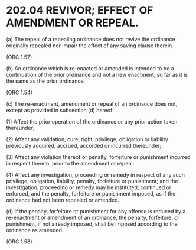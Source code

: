 202.04 REVIVOR; EFFECT OF AMENDMENT OR REPEAL.
==============================================

​(a) The repeal of a repealing ordinance does not revive the ordinance
originally repealed nor impair the effect of any saving clause therein.

(ORC 1.57)

​(b) An ordinance which is re-enacted or amended is intended to be a
continuation of the prior ordinance and not a new enactment, so far as
it is the same as the prior ordinance.

(ORC 1.54)

​(c) The re-enactment, amendment or repeal of an ordinance does not,
except as provided in subsection (d) hereof:

​(1) Affect the prior operation of the ordinance or any prior action
taken thereunder;

​(2) Affect any validation, cure, right, privilege, obligation or
liability previously acquired, accrued, accorded or incurred thereunder;

​(3) Affect any violation thereof or penalty, forfeiture or punishment
incurred in respect thereto, prior to the amendment or repeal;

​(4) Affect any investigation, proceeding or remedy in respect of any
such privilege, obligation, liability, penalty, forfeiture or
punishment; and the investigation, proceeding or remedy may be
instituted, continued or enforced, and the penalty, forfeiture or
punishment imposed, as if the ordinance had not been repealed or
amended.

​(d) If the penalty, forfeiture or punishment for any offense is reduced
by a re-enactment or amendment of an ordinance, the penalty, forfeiture,
or punishment, if not already imposed, shall be imposed according to the
ordinance as amended.

(ORC 1.58)

